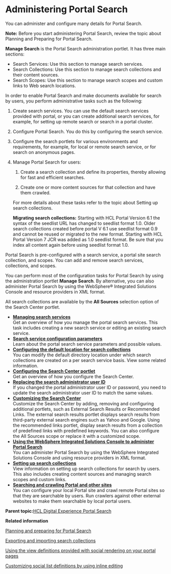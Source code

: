 # Administering Portal Search

You can administer and configure many details for Portal Search.

**Note:** Before you start administering Portal Search, review the topic about Planning and Preparing for Portal Search.

**Manage Search** is the Portal Search administration portlet. It has three main sections:

-   Search Services: Use this section to manage search services.
-   Search Collections: Use this section to manage search collections and their content sources.
-   Search Scopes: Use this section to manage search scopes and custom links to Web search locations.

In order to enable Portal Search and make documents available for search by users, you perform administrative tasks such as the following:

1.  Create search services. You can use the default search services provided with portal, or you can create additional search services, for example, for setting up remote search or search in a portal cluster.

2.  Configure Portal Search. You do this by configuring the search service.

3.  Configure the search portlets for various environments and requirements, for example, for local or remote search service, or for search on anonymous pages.

4.  Manage Portal Search for users:

    1.  Create a search collection and define its properties, thereby allowing for fast and efficient searches.

    2.  Create one or more content sources for that collection and have them crawled.

    For more details about these tasks refer to the topic about Setting up search collections.

    **Migrating search collections:** Starting with HCL Portal Version 6.1 the syntax of the seedlist URL has changed to seedlist format 1.0. Older search collections created before portal V 6.1 use seedlist format 0.9 and cannot be reused or migrated to the new format. Starting with HCL Portal Version 7 JCR was added as 1.0 seedlist format. Be sure that you index all content again before using seedlist format 1.0.


Portal Search is pre-configured with a search service, a portal site search collection, and scopes. You can add and remove search services, collections, and scopes.

You can perform most of the configuration tasks for Portal Search by using the administration portlet **Manage Search**. By alternative, you can also administer Portal Search by using the WebSphere® Integrated Solutions Console and resource providers in XML format.

All search collections are available by the **All Sources** selection option of the Search Center portlet.

-   **[Managing search services](../admin-system/srtmgsrchsrvc.md)**  
Get an overview of how you manage the portal search services. This task includes creating a new search service or editing an existing search service.
-   **[Search service configuration parameters](../admin-system/srrcfgsrvc.md)**  
Learn about the portal search service parameters and possible values.
-   **[Configuring the default location for search collections](../admin-system/srtcfgdfltlctsrchcllc.md)**  
You can modify the default directory location under which search collections are created on a per search service basis. View some related information.
-   **[Configuring the Search Center portlet](../admin-system/srtcfgsrchcntrprlt.md)**  
Get an overview of how you configure the Search Center.
-   **[Replacing the search administrator user ID](../admin-system/srt_srch_admin_id.md)**  
If you changed the portal administrator user ID or password, you need to update the search administrator user ID to match the same values.
-   **[Customizing the Search Center](../admin-system/srtcentercustomze.md)**  
Customize the Search Center by adding, removing and configuring additional portlets, such as External Search Results or Recommended Links. The external search results portlet displays search results from third-party external search engines such as Yahoo and Google. Using the recommended links portlet, display search results from a collection of predefined links with predefined keywords. You can also configure the All Sources scope or replace it with a customized scope.
-   **[Using the WebSphere Integrated Solutions Console to administer Portal Search](../admin-system/srtadmsrchadmcnsl.md)**  
You can administer Portal Search by using the WebSphere Integrated Solutions Console and using resource providers in XML format.
-   **[Setting up search collections](../admin-system/srcmgsrcont.md)**  
View information on setting up search collections for search by users. This also includes creating content sources and managing search scopes and custom links.
-   **[Searching and crawling Portal and other sites](../admin-system/srcportals.md)**  
You can configure your local Portal site and crawl remote Portal sites so that they are searchable by users. Run crawlers against other external websites to make them searchable by local portal users.

**Parent topic:**[HCL Digital Experience Portal Search](../admin-system/admsrch.md)

**Related information**  


[Planning and preparing for Portal Search](../admin-system/srcbfrwrkgwtprtlsrch.md)

[Exporting and importing search collections](../admin-system/srtexpimp.md)

[Using the view definitions provided with social rendering on your portal pages](../social/soc_rendr_use_oob_socl_list.md)

[Customizing social list definitions by using inline editing](../social/soc_rendr_cust_socl_list.md)

